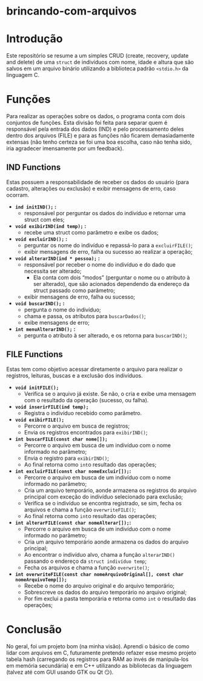 # brincando-com-arquivos

# Introdução

Este repositório se resume a um simples CRUD (create, recovery, update and delete) de uma `struct` de indivíduos com nome, idade e altura que são salvos em um arquivo binário utilizando a biblioteca padrão `<stdio.h>` da linguagem C.

# Funções

Para realizar as operações sobre os dados, o programa conta com dois conjuntos de funções. Esta divisão foi feita para separar quem é responsável pela entrada dos dados (IND) e pelo processamento deles dentro dos arquivos (FILE) e para as funções não ficarem demasiadamente extensas (não tenho certeza se foi uma boa escolha, caso não tenha sido, iria agradecer imensamente por um feedback).

## IND Functions

Estas possuem a responsabilidade de receber os dados do usuário (para cadastro, alterações ou exclusão) e exibir mensagens de erro, caso ocorram. 

- **`ind initIND();` :**
    - responsável por perguntar os dados do indivíduo e retornar uma struct com eles;
- **`void exibirIND(ind temp);` :**
    - recebe uma struct como parâmetro e exibe os dados;
- **`void excluirIND();` :**
    - perguntar os nome do indivíduo e repassá-lo para a `excluirFILE()`;
    - exibir mensagens de erro, falha ou sucesso ao realizar a operação;
- **`void alterarIND(ind * pessoa);` :**
    - responsável por receber o nome do indivíduo e do dado que necessita ser alterado;
        - Ela conta com dois “modos” (perguntar o nome ou o atributo à ser alterado), que são acionados dependendo da endereço da struct passado como parâmetro;
    - exibir mensagens de erro, falha ou sucesso;
- **`void buscarIND();` :**
    - pergunta o nome do indivíduo;
    - chama e passa, os atributos para `buscarDados()`;
    - exibe mensagens de erro;
- **`int menuAlterarIND();` :**
    - pergunta o atributo à ser alterado, e os retorna para `buscarIND()`;

## FILE Functions

Estas tem como objetivo acessar diretamente o arquivo para realizar o registros, leituras, buscas e a exclusão dos indivíduos.

- **`void initFILE();`**
    - Verifica se o arquivo já existe. Se não, o cria e exibe uma mensagem com o resultado da operação (sucesso, ou falha).
- **`void inserirFILE(ind temp);`**
    - Registra o indivíduo recebido como parâmetro.
- **`void exibirFILE();`**
    - Percorre o arquivo em busca de registros;
    - Envia os registros encontrados para `exibirIND()`;
- **`int buscarFILE(const char nome[]);`**
    - Percorre o arquivo em busca de um indivíduo com o nome informado no parâmetro;
    - Envia o registro para `exibirIND()`;
    - Ao final retorna como `int`o resultado das operações;
- **`int excluirFILE(const char nomeExcluir[]);`:**
    - Percorre o arquivo em busca de um indivíduo com o nome informado no parâmetro;
    - Cria um arquivo temporário, aonde armazena os registros do arquivo principal com exceção do indivíduo selecionado para exclusão;
    - Verifica se o indivíduo se encontra registrado, se sim, fecha os arquivos e chama a função `overwriteFILE()`;
    - Ao final retorna como `int`o resultado das operações;
- **`int alterarFILE(const char nomeAlterar[]);`:**
    - Percorre o arquivo em busca de um indivíduo com o nome informado no parâmetro;
    - Cria um arquivo temporário aonde armazena os dados do arquivo principal;
    - Ao encontrar o indivíduo alvo, chama a função `alterarIND()` passando o endereço da `struct indivíduo temp`;
    - Fecha os arquivos e chama a função `overwrite()`;
- **`int overwriteFILE(const char nomeArquivoOriginal[], const char nomeArquivoTemp[]);`**
    - Recebe o nome do arquivo original e do arquivo temporário;
    - Sobrescreve os dados do arquivo temporário no arquivo original;
    - Por fim exclui a pasta temporária e retorna como `int` o resultado das operações;

# Conclusão

No geral, foi um projeto bom (na minha visão). Aprendi o básico de como lidar com arquivos em C, futuramente pretendo refazer esse mesmo projeto tabela hash (carregando os registros para RAM ao invés de manipula-los em memória secundária) e em C++ utilizando as bibliotecas da linguagem (talvez até com GUI usando GTK ou Qt 😏).
